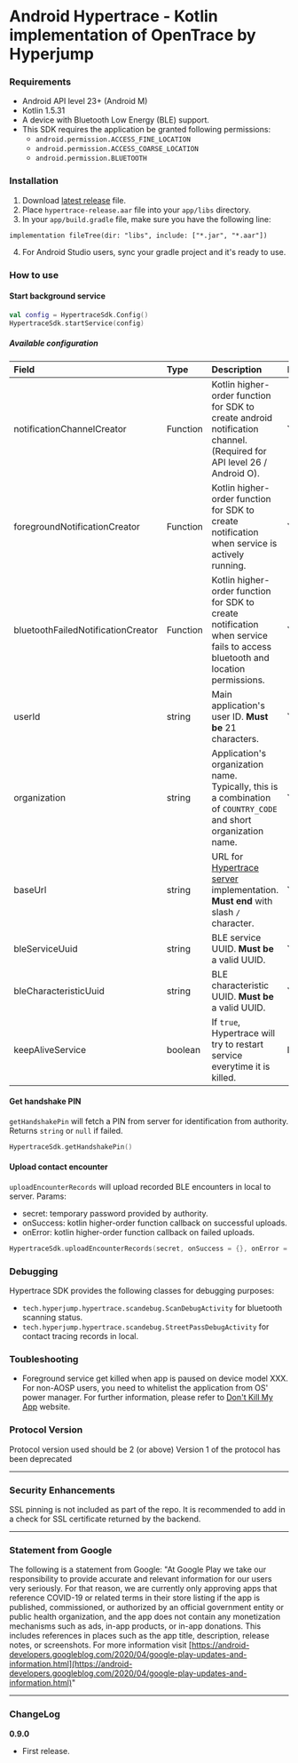 # Android Hypertrace - Kotlin implementation of OpenTrace by Hyperjump

### Requirements

- Android API level 23+ (Android M)
- Kotlin 1.5.31
- A device with Bluetooth Low Energy (BLE) support.
- This SDK requires the application be granted following permissions:
  - `android.permission.ACCESS_FINE_LOCATION`
  - `android.permission.ACCESS_COARSE_LOCATION`
  - `android.permission.BLUETOOTH`

### Installation

1. Download [latest release](./release/hypertrace-release.aar) file.
2. Place `hypertrace-release.aar` file into your `app/libs` directory.
3. In your `app/build.gradle` file, make sure you have the following line:

```
implementation fileTree(dir: "libs", include: ["*.jar", "*.aar"])
```

4. For Android Studio users, sync your gradle project and it's ready to use.

### How to use

#### Start background service

```kotlin
val config = HypertraceSdk.Config()
HypertraceSdk.startService(config)
```

##### Available configuration

| Field                              | Type     | Description                                                                                                                     | Mandatory | Default |
| :--------------------------------- | :------- | :------------------------------------------------------------------------------------------------------------------------------ | :-------- | :------ |
| notificationChannelCreator         | Function | Kotlin higher-order function for SDK to create android notification channel. (Required for API level 26 / Android O).           | **YES**   | -       |
| foregroundNotificationCreator      | Function | Kotlin higher-order function for SDK to create notification when service is actively running.                                   | **YES**   | -       |
| bluetoothFailedNotificationCreator | Function | Kotlin higher-order function for SDK to create notification when service fails to access bluetooth and location permissions.    | **YES**   | -       |
| userId                             | string   | Main application's user ID. **Must be** 21 characters.                                                                          | **YES**   | -       |
| organization                       | string   | Application's organization name. Typically, this is a combination of `COUNTRY_CODE` and short organization name.                | **YES**   | -       |
| baseUrl                            | string   | URL for [Hypertrace server](https://github.com/hyperjumptech/hypertrace) implementation. **Must end** with slash `/` character. | **YES**   | -       |
| bleServiceUuid                     | string   | BLE service UUID. **Must be** a valid UUID.                                                                                     | **YES**   | -       |
| bleCharacteristicUuid              | string   | BLE characteristic UUID. **Must be** a valid UUID.                                                                              | **YES**   | -       |
| keepAliveService                   | boolean  | If `true`, Hypertrace will try to restart service everytime it is killed.                                                       | **NO**    | `false` |

#### Get handshake PIN

`getHandshakePin` will fetch a PIN from server for identification from authority.
Returns `string` or `null` if failed.

```kotlin
HypertraceSdk.getHandshakePin()
```

#### Upload contact encounter

`uploadEncounterRecords` will upload recorded BLE encounters in local to server.
Params:

- secret: temporary password provided by authority.
- onSuccess: kotlin higher-order function callback on successful uploads.
- onError: kotlin higher-order function callback on failed uploads.

```kotlin
HypertraceSdk.uploadEncounterRecords(secret, onSuccess = {}, onError = {})
```

### Debugging

Hypertrace SDK provides the following classes for debugging purposes:

- `tech.hyperjump.hypertrace.scandebug.ScanDebugActivity` for bluetooth scanning status.
- `tech.hyperjump.hypertrace.scandebug.StreetPassDebugActivity` for contact tracing records in local.

### Toubleshooting

- Foreground service get killed when app is paused on device model XXX.
  For non-AOSP users, you need to whitelist the application from OS' power manager. For further information, please refer to [Don't Kill My App](https://dontkillmyapp.com/) website.

### Protocol Version

Protocol version used should be 2 (or above)
Version 1 of the protocol has been deprecated

---

### Security Enhancements

SSL pinning is not included as part of the repo.
It is recommended to add in a check for SSL certificate returned by the backend.

---

### Statement from Google

The following is a statement from Google:
"At Google Play we take our responsibility to provide accurate and relevant information for our users very seriously. For that reason, we are currently only approving apps that reference COVID-19 or related terms in their store listing if the app is published, commissioned, or authorized by an official government entity or public health organization, and the app does not contain any monetization mechanisms such as ads, in-app products, or in-app donations. This includes references in places such as the app title, description, release notes, or screenshots.
For more information visit [https://android-developers.googleblog.com/2020/04/google-play-updates-and-information.html](https://android-developers.googleblog.com/2020/04/google-play-updates-and-information.html)"

---

### ChangeLog

**0.9.0**

- First release.
